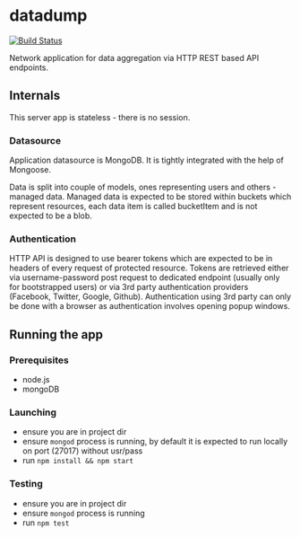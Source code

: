 # datadump

[![Build Status](https://travis-ci.org/ivarprudnikov/datadump.svg?branch=master)](https://travis-ci.org/ivarprudnikov/datadump)

Network application for data aggregation via HTTP REST based API endpoints.

## Internals

This server app is stateless - there is no session.

### Datasource

Application datasource is MongoDB. It is tightly integrated with the help of Mongoose.

Data is split into couple of models, ones representing users and others - managed data. Managed data is expected
to be stored within buckets which represent resources, each data item is called bucketItem and is not expected to 
be a blob.

### Authentication

HTTP API is designed to use bearer tokens which are expected to be in headers of every request of protected resource.
Tokens are retrieved either via username-password post request to dedicated endpoint 
(usually only for bootstrapped users) or via 3rd party authentication providers (Facebook, Twitter, Google, Github).
Authentication using 3rd party can only be done with a browser as authentication involves opening popup windows.


## Running the app

### Prerequisites

- node.js
- mongoDB

### Launching

- ensure you are in project dir
- ensure `mongod` process is running, by default it is expected to run locally on port (27017) without usr/pass
- run `npm install && npm start`

### Testing

- ensure you are in project dir
- ensure `mongod` process is running
- run `npm test`

